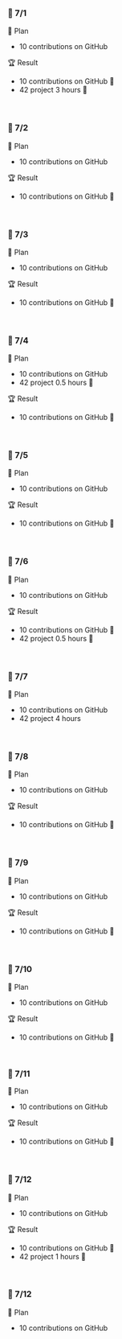 <br><h3>:pushpin: 7/1　</h3>
:dart: Plan
- 10 contributions on GitHub

:trophy: Result
- 10 contributions on GitHub :100:
- 42 project 3 hours :100:

<br><h3>:pushpin: 7/2　</h3>
:dart: Plan
- 10 contributions on GitHub

:trophy: Result
- 10 contributions on GitHub :100:

<br><h3>:pushpin: 7/3　</h3>
:dart: Plan
- 10 contributions on GitHub

:trophy: Result
- 10 contributions on GitHub :100:

<br><h3>:pushpin: 7/4　</h3>
:dart: Plan
- 10 contributions on GitHub
- 42 project 0.5 hours :100:

:trophy: Result
- 10 contributions on GitHub :100:

<br><h3>:pushpin: 7/5　</h3>
:dart: Plan
- 10 contributions on GitHub

:trophy: Result
- 10 contributions on GitHub :100:


<br><h3>:pushpin: 7/6　</h3>
:dart: Plan
- 10 contributions on GitHub

:trophy: Result
- 10 contributions on GitHub :100:
- 42 project 0.5 hours :100:

<br><h3>:pushpin: 7/7　</h3>
:dart: Plan
- 10 contributions on GitHub
- 42 project 4 hours 

<br><h3>:pushpin: 7/8　</h3>
:dart: Plan
- 10 contributions on GitHub

:trophy: Result
- 10 contributions on GitHub :100:

<br><h3>:pushpin: 7/9　</h3>
:dart: Plan
- 10 contributions on GitHub

:trophy: Result
- 10 contributions on GitHub :100:

<br><h3>:pushpin: 7/10　</h3>
:dart: Plan
- 10 contributions on GitHub

:trophy: Result
- 10 contributions on GitHub :100:

<br><h3>:pushpin: 7/11 </h3>
:dart: Plan
- 10 contributions on GitHub

:trophy: Result
- 10 contributions on GitHub :100:

<br><h3>:pushpin: 7/12　</h3>
:dart: Plan
- 10 contributions on GitHub

:trophy: Result
- 10 contributions on GitHub :100:
- 42 project 1 hours :100:


<br><h3>:pushpin: 7/12　</h3>
:dart: Plan
- 10 contributions on GitHub
